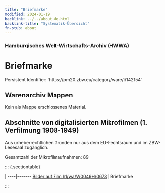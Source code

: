 ```yaml
---
title: "Briefmarke"
modified: 2024-01-19
backlink: ../../about.de.html
backlink-title: "Systematik-Übersicht"
fn-stub: about
---
```


### Hamburgisches Welt-Wirtschafts-Archiv (HWWA)

# Briefmarke

<div class="hint">Persistent Identifier: `https://pm20.zbw.eu/category/ware/i/142154`</div>







## Warenarchiv Mappen





Kein als Mappe erschlossenes Material.



<a id="filmsections" />

## Abschnitte von digitalisierten Mikrofilmen (1. Verfilmung 1908-1949)

<p>Aus urheberrechtlichen Gründen nur aus dem EU-Rechtsraum und im ZBW-Lesesaal zugänglich.</p>


<p>Gesamtzahl der Mikrofilmaufnahmen: 89</p>





::: {.sectiontable}

 | 
----|-------
<a class="btn" href="https://pm20.zbw.eu/film/h1/wa/W0049H/0673" rel="nofollow">Bilder auf Film h1/wa/W0049H/0673</a> | Briefmarke


:::
















